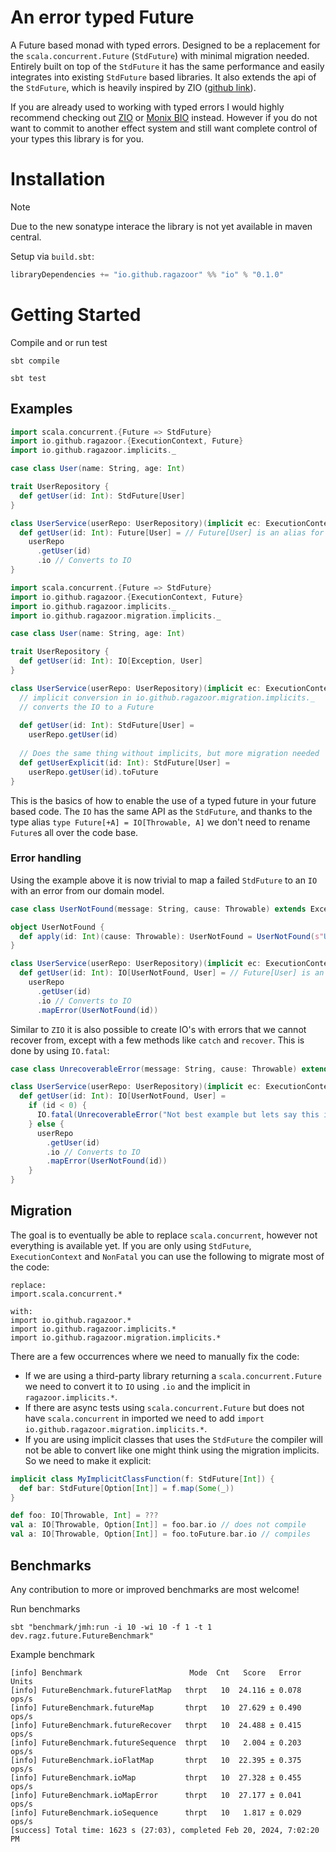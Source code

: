 # An error typed Future

A Future based monad with typed errors.
Designed to be a replacement for the `scala.concurrent.Future`
(`StdFuture`) with minimal migration needed. Entirely built on top
of the `StdFuture` it has
the same performance and easily integrates into existing `StdFuture`
based libraries.
It also extends the api of the `StdFuture`, which is heavily
inspired by ZIO ([github link](https://github.com/zio/zio)).

If you are already used to working with typed errors I would highly
recommend checking out [ZIO](https://zio.dev/overview/getting-started)
or [Monix BIO](https://bio.monix.io/docs/introduction) instead.
However if you do not want to commit to another effect system and
still want complete control of your types this library is for you.

# Installation
> [!NOTE]
> Due to the new sonatype interace the library is not yet available 
in maven central.

Setup via `build.sbt`:

```sbt
libraryDependencies += "io.github.ragazoor" %% "io" % "0.1.0"
```

# Getting Started

Compile and or run test

```shell
sbt compile
```

```shell
sbt test
```

## Examples

```scala
import scala.concurrent.{Future => StdFuture}
import io.github.ragazoor.{ExecutionContext, Future}
import io.github.ragazoor.implicits._

case class User(name: String, age: Int)

trait UserRepository {
  def getUser(id: Int): StdFuture[User]
}

class UserService(userRepo: UserRepository)(implicit ec: ExecutionContext) {
  def getUser(id: Int): Future[User] = // Future[User] is an alias for IO[Throwable, User] 
    userRepo
      .getUser(id)
      .io // Converts to IO
}
```

```scala
import scala.concurrent.{Future => StdFuture}
import io.github.ragazoor.{ExecutionContext, Future}
import io.github.ragazoor.implicits._
import io.github.ragazoor.migration.implicits._

case class User(name: String, age: Int)

trait UserRepository {
  def getUser(id: Int): IO[Exception, User]
}

class UserService(userRepo: UserRepository)(implicit ec: ExecutionContext) {
  // implicit conversion in io.github.ragazoor.migration.implicits._ 
  // converts the IO to a Future
  
  def getUser(id: Int): StdFuture[User] = 
    userRepo.getUser(id)
    
  // Does the same thing without implicits, but more migration needed
  def getUserExplicit(id: Int): StdFuture[User] =
    userRepo.getUser(id).toFuture
}
```

This is the basics of how to enable the use of a typed future in
your future based code. The `IO` has the same API
as the `StdFuture`, and thanks to the type alias
`type Future[+A] = IO[Throwable, A]` we don't need to rename `Future`s
all over the code base.

### Error handling

Using the example above it is now trivial to map a failed `StdFuture`
to an `IO` with an error from our domain model.

```scala 
case class UserNotFound(message: String, cause: Throwable) extends Exception(message, cause)

object UserNotFound {
  def apply(id: Int)(cause: Throwable): UserNotFound = UserNotFound(s"User with id $id not found", cause)
}

class UserService(userRepo: UserRepository)(implicit ec: ExecutionContext) {
  def getUser(id: Int): IO[UserNotFound, User] = // Future[User] is an alias for IO[Throwable, User]
    userRepo
      .getUser(id)
      .io // Converts to IO
      .mapError(UserNotFound(id))
```

Similar to `ZIO` it is also possible to create IO's with errors that we cannot
recover from, except with a few methods like `catch` and `recover`. This is done by using `IO.fatal`:

```scala
case class UnrecoverableError(message: String, cause: Throwable) extends Exception(message, cause)

class UserService(userRepo: UserRepository)(implicit ec: ExecutionContext) {
  def getUser(id: Int): IO[UserNotFound, User] =
    if (id < 0) {
      IO.fatal(UnrecoverableError("Not best example but lets say this is a fatal error", new RuntimeException("Fatal error")))
    } else {
      userRepo
        .getUser(id)
        .io // Converts to IO
        .mapError(UserNotFound(id))
    }
}
```

## Migration

The goal is to eventually be able to replace `scala.concurrent`, however
not everything is available yet. If you are only using `StdFuture`,
`ExecutionContext` and `NonFatal` you can use the following to migrate
most of the code:

```text
replace: 
import.scala.concurrent.*

with: 
import io.github.ragazoor.*
import io.github.ragazoor.implicits.*
import io.github.ragazoor.migration.implicits.*
```

There are a few occurrences where we need to manually fix the code:

- If we are using a third-party library returning a `scala.concurrent.Future`
  we need to convert it to `IO` using `.io` and the implicit in
  `ragazoor.implicits.*`.
- If there are async tests using `scala.concurrent.Future` but does not
  have `scala.concurrent` in imported we need to add
  `import io.github.ragazoor.migration.implicits.*`.
- If you are using implicit classes that uses the 
  `StdFuture` the compiler will not be able to convert
  like one might think using the migration implicits. So we need to make
  it explicit:

```scala
implicit class MyImplicitClassFunction(f: StdFuture[Int]) {
  def bar: StdFuture[Option[Int]] = f.map(Some(_))
}

def foo: IO[Throwable, Int] = ???
val a: IO[Throwable, Option[Int]] = foo.bar.io // does not compile
val a: IO[Throwable, Option[Int]] = foo.toFuture.bar.io // compiles
```

## Benchmarks

Any contribution to more or improved benchmarks are most welcome!

Run benchmarks

```shell
sbt "benchmark/jmh:run -i 10 -wi 10 -f 1 -t 1 dev.ragz.future.FutureBenchmark"
```

Example benchmark

```text
[info] Benchmark                        Mode  Cnt   Score   Error  Units
[info] FutureBenchmark.futureFlatMap   thrpt   10  24.116 ± 0.078  ops/s
[info] FutureBenchmark.futureMap       thrpt   10  27.629 ± 0.490  ops/s
[info] FutureBenchmark.futureRecover   thrpt   10  24.488 ± 0.415  ops/s
[info] FutureBenchmark.futureSequence  thrpt   10   2.004 ± 0.203  ops/s
[info] FutureBenchmark.ioFlatMap       thrpt   10  22.395 ± 0.375  ops/s
[info] FutureBenchmark.ioMap           thrpt   10  27.328 ± 0.455  ops/s
[info] FutureBenchmark.ioMapError      thrpt   10  27.177 ± 0.041  ops/s
[info] FutureBenchmark.ioSequence      thrpt   10   1.817 ± 0.029  ops/s
[success] Total time: 1623 s (27:03), completed Feb 20, 2024, 7:02:20 PM
```
